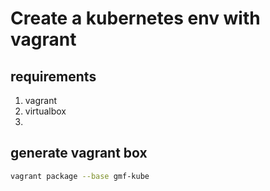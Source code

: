 # Create a kubernetes env with vagrant

[//]: # "@Author : Gustavo F (gustavo@gmf-tech.com)"
[//]: # "@Link   : https://github.com/sharkguto"
[//]: # "@Date   : 01/12/2018 21:27:21"

## requirements

1. vagrant
2. virtualbox
3. 




## generate vagrant box

```bash
vagrant package --base gmf-kube
```